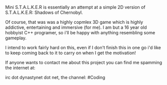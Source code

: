 Mini S.T.A.L.K.E.R is essentially an attempt at a simple 2D version of S.T.A.L.K.E.R: Shadows of Chernobyl.

Of course, that was was a highly copmlex 3D game which is highly addictive, entertaining and immersive (for me). I am but a 16 year old hobbyist C++ programer, so i'll be happy with anything resembling some gameplay.

I intend to work fairly hard on this, even if I don't finish this in one go i'd like to keep coming back to it to carry on when I get the motivation!

If anyone wants to contact me about this project you can find me spamming the internet at:

irc dot dynastynet dot net, the channel: #Coding